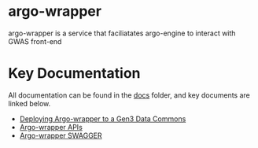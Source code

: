 # argo-wrapper

argo-wrapper is a service that faciliatates argo-engine to interact with GWAS front-end

# Key Documentation

All documentation can be found in the [docs](docs) folder, and key documents are linked below.

* [Deploying Argo-wrapper to a Gen3 Data Commons](docs/readmes/deploy.md)
* [Argo-wrapper APIs](docs/readmes/apis.md)
* [Argo-wrapper SWAGGER](docs/readmes/swagger.md)
